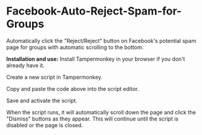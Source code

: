 # Facebook-Auto-Reject-Spam-for-Groups
Automatically click the "Reject/Reject" button on Facebook's potential spam page for groups with automatic scrolling to the bottom.


**Installation and use:**
Install Tampermonkey in your browser if you don't already have it.

Create a new script in Tampermonkey.

Copy and paste the code above into the script editor.

Save and activate the script.

When the script runs, it will automatically scroll down the page and click the "Dismiss" buttons as they appear. This will continue until the script is disabled or the page is closed.
